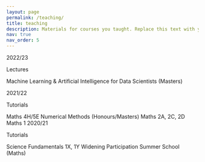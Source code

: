 ```yaml
---
layout: page
permalink: /teaching/
title: teaching
description: Materials for courses you taught. Replace this text with your description.
nav: true
nav_order: 5
---
```


2022/23

Lectures

Machine Learning & Artificial Intelligence for Data Scientists (Masters)


2021/22

Tutorials

Maths 4H/5E Numerical Methods (Honours/Masters)
Maths 2A, 2C, 2D
Maths 1
2020/21

Tutorials

Science Fundamentals 1X, 1Y
Widening Participation Summer School (Maths)
